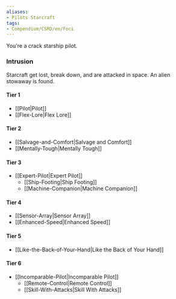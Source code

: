 ```yaml
---  
aliases:  
- Pilots Starcraft  
tags:  
- Compendium/CSRD/en/Foci  
---
```

  
You're a crack starship pilot.  
 ### Intrusion  
Starcraft get lost, break down, and are attacked in space. An alien stowaway is found.
  
#### Tier 1  
* [[Pilot|Pilot]]  
* [[Flex-Lore|Flex Lore]]  
#### Tier 2  
  
* [[Salvage-and-Comfort|Salvage and Comfort]]  
* [[Mentally-Tough|Mentally Tough]]  
#### Tier 3  
  
* [[Expert-Pilot|Expert Pilot]]  
  - [[Ship-Footing|Ship Footing]]  
  - [[Machine-Companion|Machine Companion]]  
#### Tier 4  
  
* [[Sensor-Array|Sensor Array]]  
* [[Enhanced-Speed|Enhanced Speed]]  
#### Tier 5  
  
* [[Like-the-Back-of-Your-Hand|Like the Back of Your Hand]]  
#### Tier 6  
  
* [[Incomparable-Pilot|Incomparable Pilot]]  
  - [[Remote-Control|Remote Control]]  
  - [[Skill-With-Attacks|Skill With Attacks]]  
